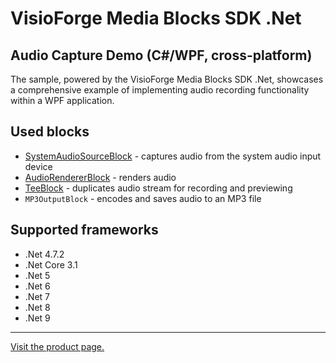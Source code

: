 ﻿# VisioForge Media Blocks SDK .Net

## Audio Capture Demo (C#/WPF, cross-platform)

The sample, powered by the VisioForge Media Blocks SDK .Net, showcases a comprehensive example of implementing audio recording functionality within a WPF application.

## Used blocks

- [SystemAudioSourceBlock](https://www.visioforge.com/help/docs/dotnet/mediablocks/Sources/SystemAudioSourceBlock/) - captures audio from the system audio input device
- [AudioRendererBlock](https://www.visioforge.com/help/docs/dotnet/mediablocks/AudioRendering/) - renders audio
- [TeeBlock](https://www.visioforge.com/help/docs/dotnet/mediablocks/Special/TeeBlock/) - duplicates audio stream for recording and previewing
- `MP3OutputBlock` - encodes and saves audio to an MP3 file

## Supported frameworks

* .Net 4.7.2
* .Net Core 3.1
* .Net 5
* .Net 6
* .Net 7
* .Net 8
* .Net 9

---

[Visit the product page.](https://www.visioforge.com/media-blocks-sdk-net)
